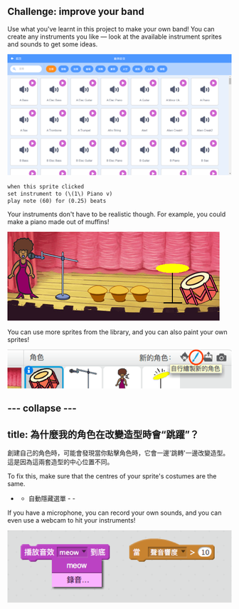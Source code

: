 ## Challenge: improve your band

Use what you've learnt in this project to make your own band! You can create any instruments you like — look at the available instrument sprites and sounds to get some ideas.

![截圖](images/band-ideas-sounds.png)

```blocks3
when this sprite clicked
set instrument to (\(1\) Piano v)
play note (60) for (0.25) beats
```

Your instruments don't have to be realistic though. For example, you could make a piano made out of muffins!

![截圖](images/band-piano.png)

You can use more sprites from the library, and you can also paint your own sprites!

![截圖](images/band-draw.png)

## \--- collapse \---

## title: 為什麼我的角色在改變造型時會“跳躍”？

創建自己的角色時，可能會發現當你點擊角色時，它會一邊'跳轉'一邊改變造型。這是因為這兩套造型的中心位置不同。

To fix this, make sure that the centres of your sprite's costumes are the same.

- - 自動隱藏選單 - -

If you have a microphone, you can record your own sounds, and you can even use a webcam to hit your instruments!

![截圖](images/band-io.png)
